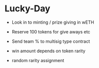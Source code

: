 # Lucky-Day

- Look in to minting / prize giving in wETH
- Reserve 100 tokens for give aways etc
- Send team % to multisig type contract

- win amount depends on token rarity
- random rarity assignment